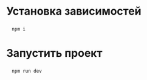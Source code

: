 
# Установка зависимостей 
###

```shell 
  npm i
```


# Запустить проект
###

```shell 
  npm run dev
```









